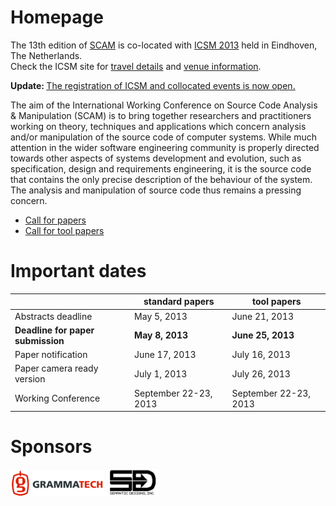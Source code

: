 Homepage
========


The 13th edition of [SCAM](http://www.ieee-scam.org/) is co-located with [ICSM 2013](http://icsm2013.tue.nl/) held in
Eindhoven, The Netherlands.<br/>
Check the ICSM site for [travel details](http://icsm2013.tue.nl/Travel/index.html) and [venue
information](http://icsm2013.tue.nl/Venue/index.html).

<strong>Update: </strong>[The registration of ICSM and collocated events is now open.](http://icsm2013.tue.nl/Registration/index.html)

The aim of the International Working Conference on Source Code Analysis & Manipulation (SCAM) is to bring together researchers and practitioners working on theory, techniques and applications which concern analysis and/or manipulation of the source code of computer systems. While much attention in the wider software engineering community is properly directed towards other aspects of systems development and evolution, such as specification, design and requirements engineering, it is the source code that contains the only precise description of the behaviour of the system. The analysis and manipulation of source code thus remains a pressing concern.

* [Call for papers](cfp.html)
* [Call for tool papers](toolcfp.html)

# Important dates

|   | standard papers | tool papers |
| ------ | ------ | ---- |
| Abstracts deadline | May 5, 2013 | June 21, 2013 |
|**Deadline for paper submission**| **May 8, 2013** |  **June 25, 2013** |
|Paper notification| June 17, 2013 |  July 16, 2013 |
|Paper camera ready version| July 1, 2013 | July 26, 2013 |
|Working Conference| September 22-23, 2013 |September 22-23, 2013 |

# Sponsors
[![Grammatech](images/grammatech.png)](http://www.grammatech.com/)
[![Semantic Designs](images/semanticdesign.jpg)](http://semdesigns.com/)






